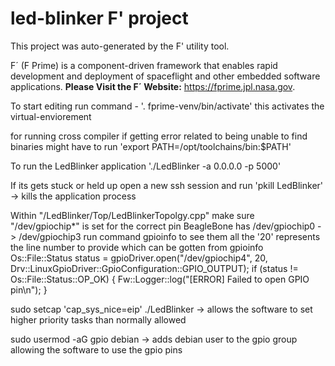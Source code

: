 # led-blinker F' project

This project was auto-generated by the F' utility tool. 

F´ (F Prime) is a component-driven framework that enables rapid development and deployment of spaceflight and other embedded software applications.
**Please Visit the F´ Website:** https://fprime.jpl.nasa.gov.


To start editing run command - '. fprime-venv/bin/activate'
this activates the virtual-enviorement

for running cross compiler if getting error related to being unable to find binaries might have to run 
'export PATH=/opt/toolchains/bin:$PATH'



To run the LedBlinker application
'./LedBlinker -a 0.0.0.0 -p 5000'

If its gets stuck or held up open a new ssh session and run
'pkill LedBlinker' -> kills the application process


Within "/LedBlinker/Top/LedBlinkerTopolgy.cpp" make sure "/dev/gpiochip*" is set for the correct pin
BeagleBone has /dev/gpiochip0 -> /dev/gpiochip3       run command gpioinfo to see them all
the '20' represents the line number to provide which can be gotten from gpioinfo
Os::File::Status status = gpioDriver.open("/dev/gpiochip4", 20, Drv::LinuxGpioDriver::GpioConfiguration::GPIO_OUTPUT);
if (status != Os::File::Status::OP_OK) {
    Fw::Logger::log("[ERROR] Failed to open GPIO pin\n");
}


sudo setcap 'cap_sys_nice=eip' ./LedBlinker       ->       allows the software to set higher priority tasks than normally allowed

sudo usermod -aG gpio debian       ->      adds debian user to the gpio group allowing the software to use the gpio pins